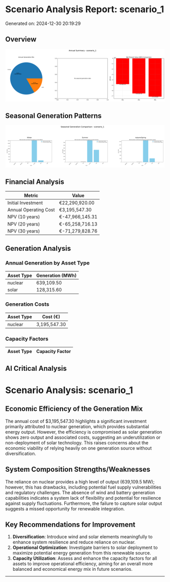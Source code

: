 # Scenario Analysis Report: scenario_1
Generated on: 2024-12-30 20:19:29

## Overview
![Annual Summary](figure/annual_summary.png)

## Seasonal Generation Patterns
![Seasonal Comparison](figure/seasonal_comparison.png)

## Financial Analysis
| Metric | Value |
|--------|--------|
| Initial Investment | €22,290,920.00 |
| Annual Operating Cost | €3,195,547.30 |
| NPV (10 years) | €-47,966,145.31 |
| NPV (20 years) | €-65,258,716.13 |
| NPV (30 years) | €-71,279,828.76 |

## Generation Analysis

### Annual Generation by Asset Type
| Asset Type | Generation (MWh) |
|------------|-----------------|
| nuclear | 639,109.50 |
| solar | 128,315.60 |

### Generation Costs
| Asset Type | Cost (€) |
|------------|----------|
| nuclear | 3,195,547.30 |

### Capacity Factors
| Asset Type | Capacity Factor |
|------------|----------------|


## AI Critical Analysis
# Scenario Analysis: scenario_1

## Economic Efficiency of the Generation Mix
The annual cost of $3,195,547.30 highlights a significant investment primarily attributed to nuclear generation, which provides substantial energy output. However, the efficiency is compromised as solar generation shows zero output and associated costs, suggesting an underutilization or non-deployment of solar technology. This raises concerns about the economic viability of relying heavily on one generation source without diversification.

## System Composition Strengths/Weaknesses
The reliance on nuclear provides a high level of output (639,109.5 MW); however, this has drawbacks, including potential fuel supply vulnerabilities and regulatory challenges. The absence of wind and battery generation capabilities indicates a system lack of flexibility and potential for resilience against supply fluctuations. Furthermore, the failure to capture solar output suggests a missed opportunity for renewable integration.

## Key Recommendations for Improvement
1. **Diversification**: Introduce wind and solar elements meaningfully to enhance system resilience and reduce reliance on nuclear.
2. **Operational Optimization**: Investigate barriers to solar deployment to maximize potential energy generation from this renewable source.
3. **Capacity Utilization**: Assess and enhance the capacity factors for all assets to improve operational efficiency, aiming for an overall more balanced and economical energy mix in future scenarios.

---

